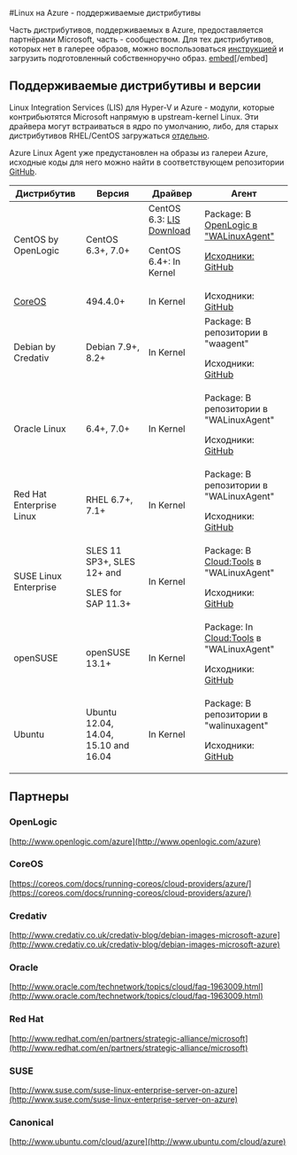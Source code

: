 #Linux на Azure - поддерживаемые дистрибутивы

Часть дистрибутивов, поддерживаемых в Azure, предоставляется партнёрами Microsoft, часть - сообществом. Для тех дистрибутивов, которых нет в галерее образов, можно воспользоваться [инструкцией](virtual-machines-linux-classic-create-upload-vhd.md) и загрузить подготовленный собственноручно образ. 
[embed](https://www.youtube.com/watch?v=FE70YWM4T84)[/embed]
## Поддерживаемые дистрибутивы и версии ##

Linux Integration Services (LIS) для Hyper-V и Azure - модули, которые контрибьютятся Microsoft напрямую в upstream-kernel Linux. Эти драйвера могут встраиваться в ядро по умолчанию, либо, для старых дистрибутивов RHEL/CentOS загружаться [отдельно](http://go.microsoft.com/fwlink/?LinkID=403033&clcid=0x409). 

Azure Linux Agent уже предустановлен на образы из галереи Azure, исходные коды для него можно найти в соответствующем репозитории [GitHub](https://github.com/azure/walinuxagent).

Дистрибутив|Версия|Драйвер|Агент
---|---|---|---
CentOS by OpenLogic |CentOS 6.3+, 7.0+| CentOS 6.3: [LIS Download](http://go.microsoft.com/fwlink/?LinkID=403033&clcid=0x409)<p>CentOS 6.4+: In Kernel|Package: В <a href="http://olcentgbl.trafficmanager.net/openlogic/6/openlogic/x86_64/RPMS/">OpenLogic в "WALinuxAgent"<p><p>Исходники: [GitHub](https://github.com/Azure/WALinuxAgent)
[CoreOS](https://coreos.com/docs/running-coreos/cloud-providers/azure/)|494.4.0+ |In Kernel|Исходники: [GitHub](https://github.com/coreos/coreos-overlay/tree/master/app-emulation/wa-linux-agent)
Debian by Credativ |Debian 7.9+, 8.2+|In Kernel|Package: В репозитории в "waagent" <p><p>Исходники: [GitHub](https://github.com/Azure/WALinuxAgent)
Oracle Linux| 6.4+, 7.0+|In Kernel|Package: В репозитории в "WALinuxAgent"<p><p>Исходники: [GitHub](http://go.microsoft.com/fwlink/p/?LinkID=250998)
Red Hat Enterprise Linux |RHEL 6.7+, 7.1+|In Kernel|Package: В репозитории в "WALinuxAgent" <p><p>Исходники: [GitHub](https://github.com/Azure/WALinuxAgent)
SUSE Linux Enterprise |SLES 11 SP3+, SLES 12+ and  <p><p> SLES for SAP 11.3+ |In Kernel|Package: В [Cloud:Tools](https://build.opensuse.org/project/show/Cloud:Tools) в "WALinuxAgent"<p><p>Исходники: [GitHub](http://go.microsoft.com/fwlink/p/?LinkID=250998)
openSUSE |openSUSE 13.1+|In Kernel|Package: In [Cloud:Tools](https://build.opensuse.org/project/show/Cloud:Tools) в "WALinuxAgent" <p><p>Исходники: [GitHub](https://github.com/Azure/WALinuxAgent)
Ubuntu|Ubuntu 12.04, 14.04, 15.10 and 16.04|In Kernel|Package: В репозитории в "walinuxagent" <p><p>Исходники: [GitHub](https://github.com/Azure/WALinuxAgent)
## Партнеры

### OpenLogic
[http://www.openlogic.com/azure](http://www.openlogic.com/azure)

### CoreOS
[https://coreos.com/docs/running-coreos/cloud-providers/azure/](https://coreos.com/docs/running-coreos/cloud-providers/azure/)


### Credativ
[http://www.credativ.co.uk/credativ-blog/debian-images-microsoft-azure](http://www.credativ.co.uk/credativ-blog/debian-images-microsoft-azure)

### Oracle
[http://www.oracle.com/technetwork/topics/cloud/faq-1963009.html](http://www.oracle.com/technetwork/topics/cloud/faq-1963009.html)

### Red Hat
[http://www.redhat.com/en/partners/strategic-alliance/microsoft](http://www.redhat.com/en/partners/strategic-alliance/microsoft)

### SUSE
[http://www.suse.com/suse-linux-enterprise-server-on-azure](http://www.suse.com/suse-linux-enterprise-server-on-azure)

### Canonical
[http://www.ubuntu.com/cloud/azure](http://www.ubuntu.com/cloud/azure)
